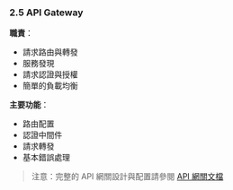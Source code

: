 ### 2.5 API Gateway

**職責**：
- 請求路由與轉發
- 服務發現
- 請求認證與授權
- 簡單的負載均衡

**主要功能**：
- 路由配置
- 認證中間件
- 請求轉發
- 基本錯誤處理

> 注意：完整的 API 網關設計與配置請參閱 [API 網關文檔](api-gateway-documentation.md)